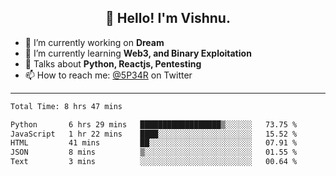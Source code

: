<h2 align="center">👋 Hello! I'm Vishnu.</h2>


- 🔭 I’m currently working on **Dream**
- 🌱 I’m currently learning **Web3, and Binary Exploitation**
- 💬 Talks about **Python, Reactjs, Pentesting**
- 📫 How to reach me: [@5P34R](https://twitter.com/Vishnu27302693) on Twitter

---
<!--START_SECTION:waka-->

```txt
Total Time: 8 hrs 47 mins

Python       6 hrs 29 mins   ██████████████████▒░░░░░░   73.75 %
JavaScript   1 hr 22 mins    ████░░░░░░░░░░░░░░░░░░░░░   15.52 %
HTML         41 mins         ██░░░░░░░░░░░░░░░░░░░░░░░   07.91 %
JSON         8 mins          ▒░░░░░░░░░░░░░░░░░░░░░░░░   01.55 %
Text         3 mins          ░░░░░░░░░░░░░░░░░░░░░░░░░   00.64 %
```

<!--END_SECTION:waka-->
